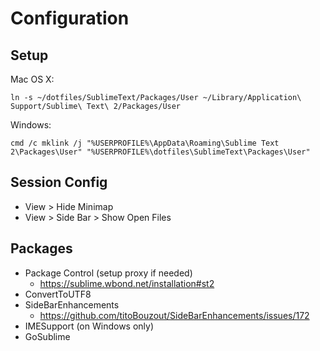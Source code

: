 Configuration
=============

Setup
-----

Mac OS X:

```
ln -s ~/dotfiles/SublimeText/Packages/User ~/Library/Application\ Support/Sublime\ Text\ 2/Packages/User
```

Windows:

```
cmd /c mklink /j "%USERPROFILE%\AppData\Roaming\Sublime Text 2\Packages\User" "%USERPROFILE%\dotfiles\SublimeText\Packages\User"
```

Session Config
----------------------------------------

- View > Hide Minimap
- View > Side Bar > Show Open Files

Packages
--------

* Package Control (setup proxy if needed)
  * https://sublime.wbond.net/installation#st2
* ConvertToUTF8
* SideBarEnhancements
  * https://github.com/titoBouzout/SideBarEnhancements/issues/172
* IMESupport (on Windows only)
* GoSublime
